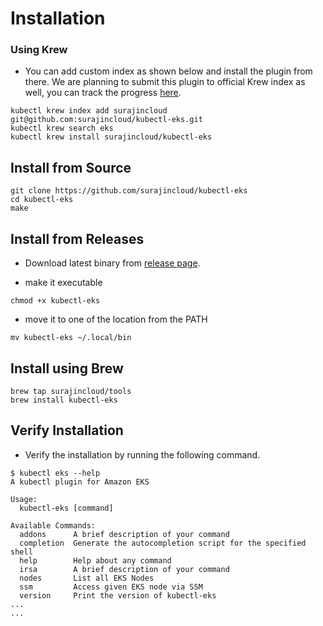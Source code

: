 # Installation

### Using Krew

* You can add custom index as shown below and install the plugin from there. We are planning to submit this plugin to official Krew index as well, you can track the progress [here](https://github.com/surajincloud/kubectl-eks/issues/3).

```
kubectl krew index add surajincloud git@github.com:surajincloud/kubectl-eks.git
kubectl krew search eks
kubectl krew install surajincloud/kubectl-eks
```


## Install from Source

```
git clone https://github.com/surajincloud/kubectl-eks
cd kubectl-eks
make
```

## Install from Releases

* Download latest binary from [release page](https://github.com/surajincloud/kubectl-eks/releases).

* make it executable

```
chmod +x kubectl-eks
```

* move it to one of the location from the PATH

```
mv kubectl-eks ~/.local/bin
```

## Install using Brew

```
brew tap surajincloud/tools
brew install kubectl-eks
```

## Verify Installation

* Verify the installation by running the following command.

```
$ kubectl eks --help
A kubectl plugin for Amazon EKS

Usage:
  kubectl-eks [command]

Available Commands:
  addons      A brief description of your command
  completion  Generate the autocompletion script for the specified shell
  help        Help about any command
  irsa        A brief description of your command
  nodes       List all EKS Nodes
  ssm         Access given EKS node via SSM
  version     Print the version of kubectl-eks
...
...
```
